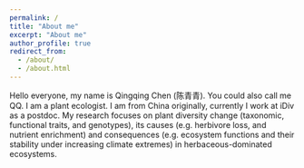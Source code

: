```yaml
---
permalink: /
title: "About me"
excerpt: "About me"
author_profile: true
redirect_from: 
  - /about/
  - /about.html
---
```


Hello everyone, my name is Qingqing Chen (陈青青). You could also call me QQ. I am a plant ecologist. I am from China originally, currently I work at iDiv as a postdoc. My research focuses on plant diversity change (taxonomic, functional traits, and genotypes), its causes (e.g. herbivore loss, and nutrient enrichment) and consequences (e.g. ecosystem functions and their stability under increasing climate extremes) in herbaceous-dominated ecosystems.


